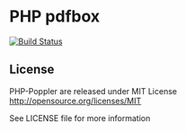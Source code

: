 # PHP pdfbox

[![Build Status](https://secure.travis-ci.org/php-pdfbox/php-pdfbox.png?branch=master)](http://travis-ci.org/php-pdfbox/php-pdfbox)

## License

PHP-Poppler are released under MIT License http://opensource.org/licenses/MIT

See LICENSE file for more information
